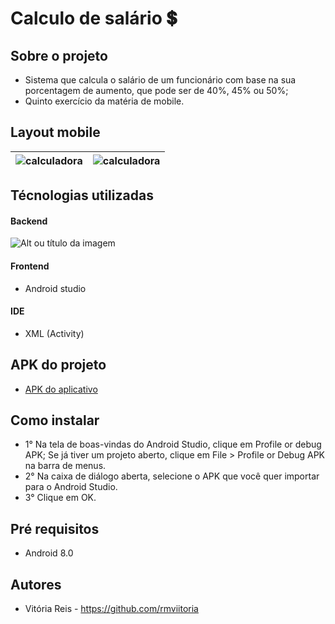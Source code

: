 # Calculo de salário 💲
## Sobre o projeto
- Sistema que calcula o salário de um funcionário com base na sua porcentagem de aumento, que pode ser de 40%, 45% ou 50%;
- Quinto exercício da matéria de mobile.

## Layout mobile 
| <img src="https://i.pinimg.com/564x/70/3a/18/703a18b2d9df4388bfc3d6e1a126b5df.jpg" alt="calculadora"/> | <img src="https://i.pinimg.com/564x/98/ec/0e/98ec0e49fcbd74391c5e33a0f1cedb49.jpg" alt="calculadora"/> |
| ------------- | ------------- |

## Técnologias utilizadas 
#### Backend 
![Alt ou título da imagem](https://img.shields.io/badge/Java-ED8B00?style=for-the-badge&logo=openjdk&logoColor=white)
#### Frontend
- Android studio 
#### IDE
- XML (Activity)
## APK do projeto
- <a href="https://drive.google.com/file/d/1oWoHOjMtFthOfLneEUWMv-my82IGFd3U/view?usp=share_link"> APK do aplicativo </a>

## Como instalar 
- 1° Na tela de boas-vindas do Android Studio, clique em Profile or debug APK;
  Se já tiver um projeto aberto, clique em File > Profile or Debug APK na barra de menus.
- 2° Na caixa de diálogo aberta, selecione o APK que você quer importar para o Android Studio.
- 3° Clique em OK.
  
## Pré requisitos 
- Android 8.0
  
## Autores 
- Vitória Reis - https://github.com/rmviitoria
